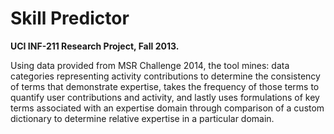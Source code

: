 Skill Predictor
================

**UCI INF-211 Research Project, Fall 2013.**

Using data provided from MSR Challenge 2014, the tool mines: data categories representing activity contributions to determine the consistency of terms that demonstrate expertise, takes the frequency of those terms to quantify user contributions and activity, and lastly uses formulations of key terms associated with an expertise domain through comparison of a custom dictionary to determine relative expertise in a particular domain.
